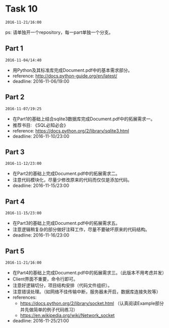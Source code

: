 # Task 10 #
`2016-11-21/16:00`

ps: 请单独开一个repository，每一part单独一个分支。

## Part 1 ##
`2016-11-04/14:40`
* 用Python及其标准库完成Document.pdf中的基本需求部分。
* reference: http://docs.python-guide.org/en/latest/
* deadline: 2016-11-06/19:00

## Part 2 ##
`2016-11-07/19:25`
* 在Part1的基础上结合sqlite3数据库完成Document.pdf中的拓展需求一。
* 推荐书目: 《SQL必知必会》
* reference: https://docs.python.org/2/library/sqlite3.html
* deadline: 2016-11-10/23:00

## Part 3 ##
`2016-11-12/23:00`
* 在Part2的基础上完成Document.pdf中的拓展需求二。
* 注意代码模块化，尽量少修改原来的代码而仅仅是添加代码。
* deadline: 2016-11-15/23:00

## Part 4 ##
`2016-11-15/23:00`
* 在Part3的基础上完成Document.pdf中的拓展需求五。
* 注意逻辑稍复杂的部分做好注释工作，尽量不要破坏原来的代码结构。
* deadline: 2016-11-16/23:00

## Part 5 ##
`2016-11-21/16:00`
* 在Part4的基础上完成Document.pdf中的拓展需求三。（此版本不用考虑并发）
* Client界面不重要，命令行即可。
* 注意好逻辑切分，项目结构安排（代码文件组织）。
* 注意错误处理。（如网络不佳传输中断，服务器未开启，数据库连接失败等）
* references: 
  - https://docs.python.org/2/library/socket.html
    （认真阅读Example部分并先做简单的例子代码练习）  
  - https://en.wikipedia.org/wiki/Network_socket
* deadline: 2016-11-25/21:00
